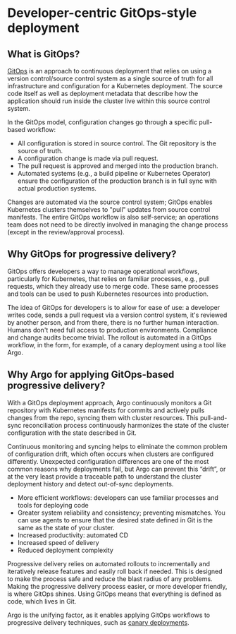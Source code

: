 # Developer-centric GitOps-style deployment 

## What is GitOps?

[GitOps](https://www.getambassador.io/learn/kubernetes-glossary/gitops/) is an approach to continuous deployment that relies on using a version control/source control system as a single source of truth for all infrastructure and configuration for a Kubernetes deployment. The source code itself as well as deployment metadata that describe how the application should run inside the cluster live within this source control system. 

In the GitOps model, configuration changes go through a specific pull-based workflow:

*   All configuration is stored in source control. The Git repository is the source of truth.
*   A configuration change is made via pull request.
*   The pull request is approved and merged into the production branch.
*   Automated systems (e.g., a build pipeline or Kubernetes Operator) ensure the configuration of the production branch is in full sync with actual production systems.

Changes are automated via the source control system; GitOps enables Kubernetes clusters themselves to "pull" updates from source control manifests. The entire GitOps workflow is also self-service; an operations team does not need to be directly involved in managing the change process (except in the review/approval process). 

## Why GitOps for progressive delivery?

GitOps offers developers a way to manage operational workflows, particularly for Kubernetes, that relies on familiar processes, e.g., pull requests, which they already use to merge code. These same processes and tools can be used to push Kubernetes resources into production. 

The idea of GitOps for developers is to allow for ease of use: a developer writes code, sends a pull request via a version control system, it's reviewed by another person, and from there, there is no further human interaction. Humans don't need full access to production environments. Compliance and change audits become trivial. The rollout is automated in a GitOps workflow, in the form, for example, of a canary deployment using a tool like Argo.

## Why Argo for applying GitOps-based progressive delivery?

With a GitOps deployment approach, Argo continuously monitors a Git repository with Kubernetes manifests for commits and actively pulls changes from the repo, syncing them with cluster resources. This pull-and-sync reconciliation process continuously harmonizes the state of the cluster configuration with the state described in Git. 

Continuous monitoring and syncing helps to eliminate the common problem of configuration drift, which often occurs when clusters are configured differently. Unexpected configuration differences are one of the most common reasons why deployments fail, but Argo can prevent this “drift”, or at the very least provide a traceable path to understand the cluster deployment history and detect out-of-sync deployments. 

*   More efficient workflows: developers can use familiar processes and tools for deploying code
*   Greater system reliability and consistency; preventing mismatches. You can use agents to ensure that the desired state defined in Git is the same as the state of your cluster.
*   Increased productivity: automated CD
*   Increased speed of delivery 
*   Reduced deployment complexity

Progressive delivery relies on automated rollouts to incrementally and iteratively release features and easily roll back if needed. This is designed to make the process safe and reduce the blast radius of any problems. Making the progressive delivery process easier, or more developer friendly, is where GitOps shines. Using GitOps means that everything is defined as code, which lives in Git. 

Argo is the unifying factor, as it enables applying GitOps workflows to progressive delivery techniques, such as [canary deployments](https://blog.argoproj.io/deploying-argo-rollouts-with-ambassador-for-canary-releases-on-kubernetes-f5910ed1fd61).
